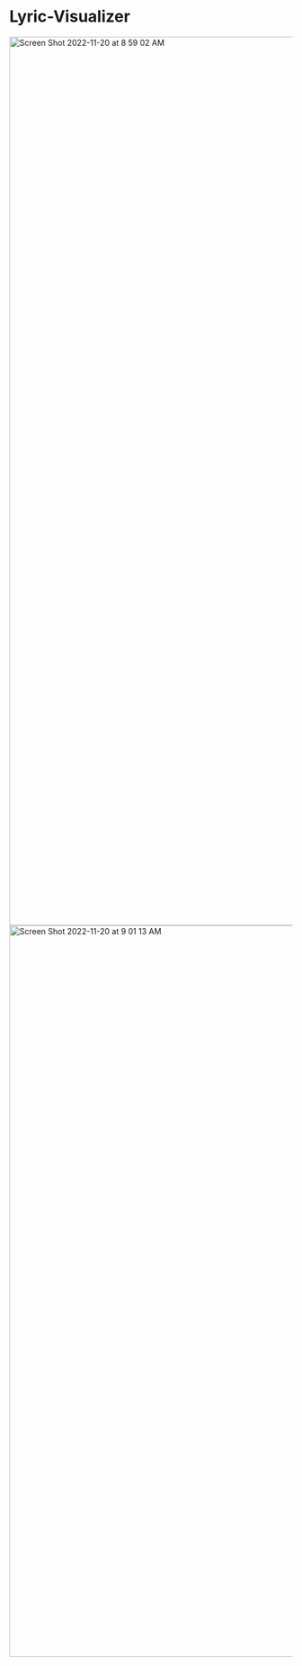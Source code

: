 # Lyric-Visualizer

<img width="1578" alt="Screen Shot 2022-11-20 at 8 59 02 AM" src="https://user-images.githubusercontent.com/60281799/202909693-ebb1c929-d9fb-457d-9d8f-1221b0953cd5.png">

<img width="1299" alt="Screen Shot 2022-11-20 at 9 01 13 AM" src="https://user-images.githubusercontent.com/60281799/202909701-65f6b634-3d07-4ca9-a19e-41437aba697a.png">
